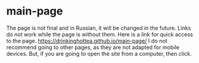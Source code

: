 # main-page
The page is not final and in Russian, it will be changed in the future. Links do not work while the page is without them. Here is a link for quick access to the page. 
https://drinkinghottea.github.io/main-page/
I do not recommend going to other pages, as they are not adapted for mobile devices. But, if you are going to open the site from a computer, then click.

